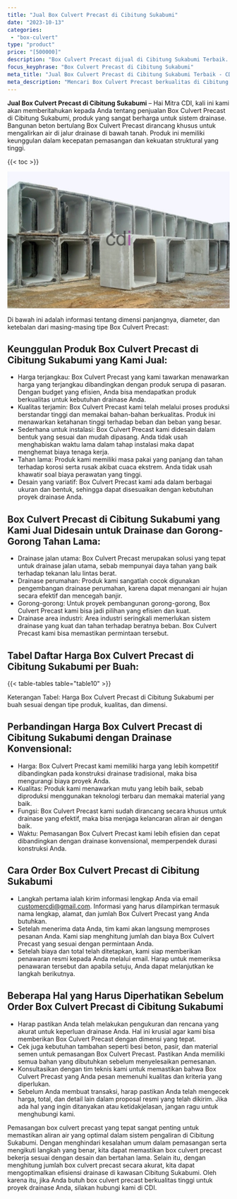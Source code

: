 ```yaml
---
title: "Jual Box Culvert Precast di Cibitung Sukabumi"
date: "2023-10-13"
categories:
 - "box-culvert"
type: "product"
price: "[500000]"
description: "Box Culvert Precast dijual di Cibitung Sukabumi Terbaik. Box Culvert Precast ini menjadi solusi utama dalam proyek pembangunan sebagai bahan infrastruktur yang kuat dan unggul. Hubungi kami untuk konsultasi mendalam."
focus_keyphrase: "Box Culvert Precast di Cibitung Sukabumi"
meta_title: "Jual Box Culvert Precast di Cibitung Sukabumi Terbaik - CDI"
meta_description: "Mencari Box Culvert Precast berkualitas di Cibitung Sukabumi? Layanan profesional kami siap membantu dengan solusi terbaik. Dapatkan informasi sekarang."
---
```


**Jual Box Culvert Precast di Cibitung Sukabumi** – Hai Mitra CDI, kali ini kami akan memberitahukan kepada Anda tentang penjualan Box Culvert Precast di Cibitung Sukabumi, produk yang sangat berharga untuk sistem drainase. Bangunan beton bertulang Box Culvert Precast dirancang khusus untuk mengalirkan air di jalur drainase di bawah tanah. Produk ini memiliki keunggulan dalam kecepatan pemasangan dan kekuatan struktural yang tinggi.

{{< toc >}}

![Jual Box Culvert Precast di Cibitung Sukabumi](/images/box-culvert/box-culvert-30.jpg)

Di bawah ini adalah informasi tentang dimensi panjangnya, diameter, dan ketebalan dari masing-masing tipe Box Culvert Precast: 

## Keunggulan Produk Box Culvert Precast di Cibitung Sukabumi yang Kami Jual:

*   Harga terjangkau: Box Culvert Precast yang kami tawarkan menawarkan harga yang terjangkau dibandingkan dengan produk serupa di pasaran. Dengan budget yang efisien, Anda bisa mendapatkan produk berkualitas untuk kebutuhan drainase Anda.
*   Kualitas terjamin: Box Culvert Precast kami telah melalui proses produksi berstandar tinggi dan memakai bahan-bahan berkualitas. Produk ini menawarkan ketahanan tinggi terhadap beban dan beban yang besar.
*   Sederhana untuk instalasi: Box Culvert Precast kami didesain dalam bentuk yang sesuai dan mudah dipasang. Anda tidak usah menghabiskan waktu lama dalam tahap instalasi maka dapat menghemat biaya tenaga kerja.
*   Tahan lama: Produk kami memiliki masa pakai yang panjang dan tahan terhadap korosi serta rusak akibat cuaca ekstrem. Anda tidak usah khawatir soal biaya perawatan yang tinggi.
*   Desain yang variatif: Box Culvert Precast kami ada dalam berbagai ukuran dan bentuk, sehingga dapat disesuaikan dengan kebutuhan proyek drainase Anda.

## Box Culvert Precast di Cibitung Sukabumi yang Kami Jual Didesain untuk Drainase dan Gorong-Gorong Tahan Lama:

*   Drainase jalan utama: Box Culvert Precast merupakan solusi yang tepat untuk drainase jalan utama, sebab mempunyai daya tahan yang baik terhadap tekanan lalu lintas berat.
*   Drainase perumahan: Produk kami sangatlah cocok digunakan pengembangan drainase perumahan, karena dapat menangani air hujan secara efektif dan mencegah banjir.
*   Gorong-gorong: Untuk proyek pembangunan gorong-gorong, Box Culvert Precast kami bisa jadi pilihan yang efisien dan kuat.
*   Drainase area industri: Area industri seringkali memerlukan sistem drainase yang kuat dan tahan terhadap beratnya beban. Box Culvert Precast kami bisa memastikan permintaan tersebut.

## Tabel Daftar Harga Box Culvert Precast di Cibitung Sukabumi per Buah:

{{< table-tables table="table10" >}}

Keterangan Tabel: Harga Box Culvert Precast di Cibitung Sukabumi per buah sesuai dengan tipe produk, kualitas, dan dimensi.

## Perbandingan Harga Box Culvert Precast di Cibitung Sukabumi dengan Drainase Konvensional:

*   Harga: Box Culvert Precast kami memiliki harga yang lebih kompetitif dibandingkan pada konstruksi drainase tradisional, maka bisa mengurangi biaya proyek Anda.
*   Kualitas: Produk kami menawarkan mutu yang lebih baik, sebab diproduksi menggunakan teknologi terbaru dan memakai material yang baik.
*   Fungsi: Box Culvert Precast kami sudah dirancang secara khusus untuk drainase yang efektif, maka bisa menjaga kelancaran aliran air dengan baik.
*   Waktu: Pemasangan Box Culvert Precast kami lebih efisien dan cepat dibandingkan dengan drainase konvensional, memperpendek durasi konstruksi Anda.

## Cara Order Box Culvert Precast di Cibitung Sukabumi

*   Langkah pertama ialah kirim informasi lengkap Anda via email customercdi@gmail.com. Informasi yang harus dilampirkan termasuk nama lengkap, alamat, dan jumlah Box Culvert Precast yang Anda butuhkan.
*   Setelah menerima data Anda, tim kami akan langsung memproses pesanan Anda. Kami siap menghitung jumlah dan biaya Box Culvert Precast yang sesuai dengan permintaan Anda.
*   Setelah biaya dan total telah ditetapkan, kami siap memberikan penawaran resmi kepada Anda melalui email. Harap untuk memeriksa penawaran tersebut dan apabila setuju, Anda dapat melanjutkan ke langkah berikutnya.

## Beberapa Hal yang Harus Diperhatikan Sebelum Order Box Culvert Precast di Cibitung Sukabumi

*   Harap pastikan Anda telah melakukan pengukuran dan rencana yang akurat untuk keperluan drainase Anda. Hal ini krusial agar kami bisa memberikan Box Culvert Precast dengan dimensi yang tepat.
*   Cek juga kebutuhan tambahan seperti besi beton, pasir, dan material semen untuk pemasangan Box Culvert Precast. Pastikan Anda memiliki semua bahan yang dibutuhkan sebelum menyelesaikan pemesanan.
*   Konsultasikan dengan tim teknis kami untuk memastikan bahwa Box Culvert Precast yang Anda pesan memenuhi kualitas dan kriteria yang diperlukan.
*   Sebelum Anda membuat transaksi, harap pastikan Anda telah mengecek harga, total, dan detail lain dalam proposal resmi yang telah dikirim. Jika ada hal yang ingin ditanyakan atau ketidakjelasan, jangan ragu untuk menghubungi kami.

Pemasangan box culvert precast yang tepat sangat penting untuk memastikan aliran air yang optimal dalam sistem pengaliran di Cibitung Sukabumi. Dengan menghindari kesalahan umum dalam pemasangan serta mengikuti langkah yang benar, kita dapat memastikan box culvert precast bekerja sesuai dengan desain dan bertahan lama. Selain itu, dengan menghitung jumlah box culvert precast secara akurat, kita dapat mengoptimalkan efisiensi drainase di kawasan Cibitung Sukabumi. Oleh karena itu, jika Anda butuh box culvert precast berkualitas tinggi untuk proyek drainase Anda, silakan hubungi kami di CDI.